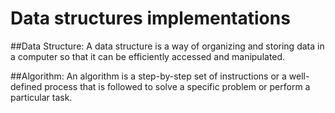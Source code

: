 # Data structures implementations

##Data Structure:
A data structure is a way of organizing and storing data in a computer so that it can be efficiently accessed and manipulated.

##Algorithm:
An algorithm is a step-by-step set of instructions or a well-defined process that is followed to solve a specific problem or perform a particular task.
